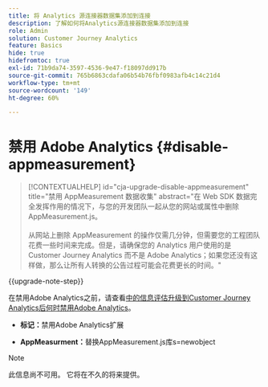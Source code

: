 ```yaml
---
title: 将 Analytics 源连接器数据集添加到连接
description: 了解如何将Analytics源连接器数据集添加到连接
role: Admin
solution: Customer Journey Analytics
feature: Basics
hide: true
hidefromtoc: true
exl-id: 71b9da74-3597-4536-9e47-f18097dd917b
source-git-commit: 765b6863cdafa06b54b76fbf0983afb4c14c21d4
workflow-type: tm+mt
source-wordcount: '149'
ht-degree: 60%

---
```


# 禁用 Adobe Analytics {#disable-appmeasurement}

<!-- markdownlint-disable MD034 -->

>[!CONTEXTUALHELP]
>id="cja-upgrade-disable-appmeasurement"
>title="禁用 AppMeasurement 数据收集"
>abstract="在 Web SDK 数据完全发挥作用的情况下，与您的开发团队一起从您的网站或属性中删除 AppMeasurement.js。<br><br>从网站上删除 AppMeasurement 的操作仅需几分钟，但需要您的工程团队花费一些时间来完成。但是，请确保您的 Analytics 用户使用的是 Customer Journey Analytics 而不是 Adobe Analytics；如果您还没有这样做，那么让所有人转换的公告过程可能会花费更长的时间。"

<!-- markdownlint-enable MD034 -->

{{upgrade-note-step}}

在禁用Adobe Analytics之前，请查看[中的信息评估升级到Customer Journey Analytics后何时禁用Adobe Analytics](/help/getting-started/cja-upgrade/cja-upgrade-fully-move.md)。

* **标记：**&#x200B;禁用Adobe Analytics扩展

* **AppMeasurment：**&#x200B;替换AppMeasurement.js库s=newobject

>[!NOTE]
>
>此信息尚不可用。 它将在不久的将来提供。

